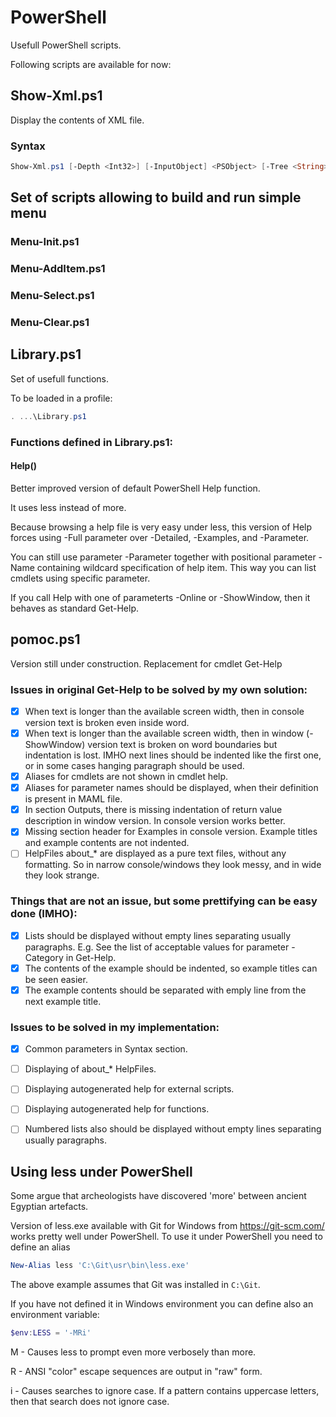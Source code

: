 PowerShell
========================================

Usefull PowerShell scripts.


Following scripts are available for now:



Show-Xml.ps1
----------------------------------------

Display the contents of XML file.

### Syntax

```PowerShell
Show-Xml.ps1 [-Depth <Int32>] [-InputObject] <PSObject> [-Tree <String>] [-Width <Int32>] [<CommonParameters>]
````




Set of scripts allowing to build and run simple menu
----------------------------------------

### Menu-Init.ps1

### Menu-AddItem.ps1

### Menu-Select.ps1

### Menu-Clear.ps1



Library.ps1
----------------------------------------

Set of usefull functions.

To be loaded in a profile:

```PowerShell
. ...\Library.ps1
```


### Functions defined in Library.ps1:

#### Help()

Better improved version of default PowerShell Help function.

It uses less instead of more.

Because browsing a help file is very easy under less, this version of Help forces using
-Full parameter over -Detailed, -Examples, and -Parameter.

You can still use parameter -Parameter together with positional parameter -Name containing
wildcard specification of help item. This way you can list cmdlets using specific parameter.

If you call Help with one of parameterts -Online or -ShowWindow, then it behaves as standard Get-Help.



pomoc.ps1
----------------------------------------

Version still under construction. Replacement for cmdlet Get-Help

### Issues in original Get-Help to be solved by my own solution:

- [X] When text is longer than the available screen width, then in console version text is broken even inside word.
- [X] When text is longer than the available screen width, then in window (-ShowWindow) version text is broken on word boundaries but indentation is lost. IMHO next lines should be indented like the first one, or in some cases hanging paragraph should be used.
- [X] Aliases for cmdlets are not shown in cmdlet help.
- [X] Aliases for parameter names should be displayed, when their definition is present in MAML file.
- [X] In section Outputs, there is missing indentation of return value description in window version. In console version works better.
- [X] Missing section header for Examples in console version. Example titles and example contents are not indented.
- [ ] HelpFiles about_* are displayed as a pure text files, without any formatting. So in narrow console/windows they look messy, and in wide they look strange.

### Things that are not an issue, but some prettifying can be easy done (IMHO):

- [X] Lists should be displayed without empty lines separating usually paragraphs. E.g. See the list of acceptable values for parameter -Category in Get-Help.
- [X] The contents of the example should be indented, so example titles can be seen easier.
- [X] The example contents should be separated with emply line from the next example title.

### Issues to be solved in my implementation:
- [X] Common parameters in Syntax section.
- [ ] Displaying of about_* HelpFiles.
- [ ] Displaying autogenerated help for external scripts.
- [ ] Displaying autogenerated help for functions.
- [ ] Numbered lists also should be displayed without empty lines separating usually paragraphs.


Using less under PowerShell
----------------------------------------

Some argue that archeologists have discovered 'more' between ancient Egyptian artefacts.

Version of less.exe available with Git for Windows from https://git-scm.com/ works pretty well
under PowerShell. To use it under PowerShell you need to define an alias

```PowerShell
New-Alias less 'C:\Git\usr\bin\less.exe'
```

The above example assumes that Git was installed in `C:\Git`.

If you have not defined it in Windows environment you can define also an environment variable:

```PowerShell
$env:LESS = '-MRi'
```

M - Causes less to prompt even more verbosely than more.

R - ANSI "color" escape sequences are output in "raw" form.

i - Causes searches to ignore case. If a pattern contains uppercase letters, then that search does not ignore case.


